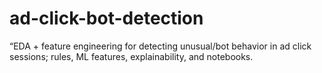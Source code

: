 # ad-click-bot-detection
“EDA + feature engineering for detecting unusual/bot behavior in ad click sessions; rules, ML features, explainability, and notebooks.

